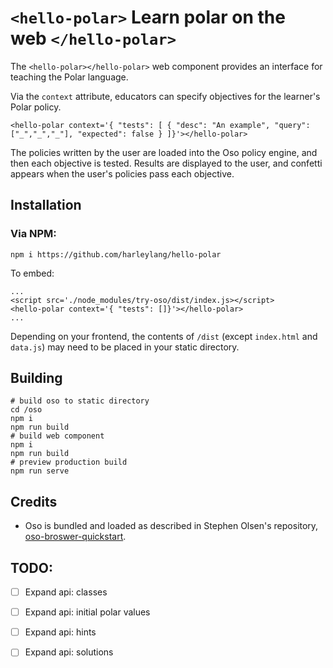 # `<hello-polar>` Learn polar on the web `</hello-polar>`

The `<hello-polar></hello-polar>` web component provides an interface for teaching the Polar language.

Via the `context` attribute, educators can specify objectives for the learner's Polar policy.

```
<hello-polar context='{ "tests": [ { "desc": "An example", "query": ["_","_","_"], "expected": false } ]}'></hello-polar>
```

The policies written by the user are loaded into the Oso policy engine, and then each objective is tested. Results are displayed to the user, and confetti appears when the user's policies pass each objective. 

## Installation

### Via NPM:

```
npm i https://github.com/harleylang/hello-polar
```

To embed:

```
...
<script src='./node_modules/try-oso/dist/index.js></script>
<hello-polar context='{ "tests": []}'></hello-polar>
...
```

Depending on your frontend, the contents of `/dist` (except `index.html` and `data.js`) may need to be placed in your static directory.

## Building

```
# build oso to static directory
cd /oso
npm i
npm run build
# build web component
npm i
npm run build
# preview production build
npm run serve
```

## Credits

* Oso is bundled and loaded as described in Stephen Olsen's repository, [oso-broswer-quickstart](https://github.com/osohq/oso-browser-quickstart).

## TODO:

* [ ] Expand api: classes
* [ ] Expand api: initial polar values
* [ ] Expand api: hints
* [ ] Expand api: solutions

